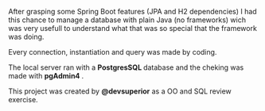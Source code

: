 After grasping some Spring Boot features (JPA and H2 dependencies) I had this chance to manage a database with plain Java (no frameworks) wich was very usefull to understand what that was so special that the framework was doing.

Every connection, instantiation and query was made by coding.

The local server ran with a <b> PostgresSQL </b> database and the cheking was made with <b> pgAdmin4 </b>.

This project was created by <b> @devsuperior</b> as a OO and SQL review exercise. 
